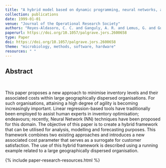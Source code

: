 ```yaml
---
title: "A hybrid model based on dynamic programming, neural networks, and surrogate value for inventory optimisation applications"
collection: publications
date: 1999-01-01
venue: "Journal of the Operational Research Society"
authors: "Reyes-Aldasoro, C. C. and Ganguly, A. R. and Lemus, G. and Gupta, A."
paperurl: https://doi.org/10.1057/palgrave.jors.2600658
type: Paper
doi: https://doi.org/10.1057/palgrave.jors.2600658
theme: "microbiology, methods, software, hardware"
resources: " "
---
```


<h2> Abstract </h2>  <br>

This paper proposes a new approach to minimise inventory levels and their associated costs within large geographically dispersed organisations. For such organisations, attaining a high degree of agility is becoming increasingly important. Linear regression-based tools have traditionally been employed to assist human experts in inventory optimisation; endeavours; recently, Neural Network (NN) techniques have been proposed for this domain. The objective of this paper is to create a hybrid framework that can be utilised for analysis, modelling and forecasting purposes. This framework combines two existing approaches and introduces a new associated cost parameter that serves as a surrogate for customer satisfaction. The use of this hybrid framework is described using a running example related to a large geographically dispersed organisation.

{% include paper-research-resources.html %}
